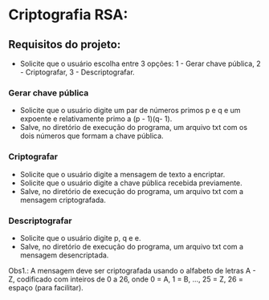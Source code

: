 # Criptografia RSA:
## Requisitos do projeto:
- Solicite que o usuário escolha entre 3 opções: 1 - Gerar chave pública, 2 - Criptografar, 3 - Descriptografar.
### Gerar chave pública
- Solicite que o usuário digite um par de números primos p e q e um expoente e relativamente primo a (p - 1)(q- 1).
- Salve, no diretório de execução do programa, um arquivo txt com os dois números que formam a chave pública.
### Criptografar
- Solicite que o usuário digite a mensagem de texto a encriptar.
- Solicite que o usuário digite a chave pública recebida previamente.
- Salve, no diretório de execução do programa, um arquivo txt com a mensagem criptografada.
### Descriptografar
- Solicite que o usuário digite p, q e e.
- Salve, no diretório de execução do programa, um arquivo txt com a mensagem desencriptada.

Obs1.: A mensagem deve ser criptografada usando o alfabeto de letras A - Z, codificado com inteiros de 0 a 26, onde 0 = A, 1 = B, ..., 25 = Z, 26 = espaço (para facilitar).